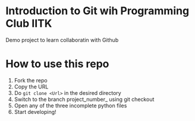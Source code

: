 # Introduction to Git wih Programming Club IITK
Demo project to learn collaboratin with Github

# How to use this repo
1. Fork the repo
2. Copy the URL 
2. Do `git clone <Url>` in the desired directory
3. Switch to the branch project_number_ using git checkout <branch name>
4. Open any of the three incomplete python files
5. Start developing!

